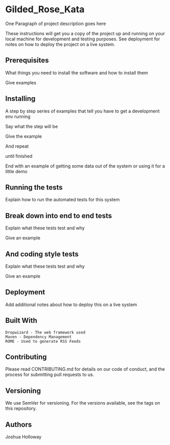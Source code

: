 # Gilded_Rose_Kata

One Paragraph of project description goes here

These instructions will get you a copy of the project up and running on your local machine for development and testing purposes. See deployment for notes on how to deploy the project on a live system.


## Prerequisites

What things you need to install the software and how to install them

Give examples


## Installing

A step by step series of examples that tell you have to get a development env running

Say what the step will be

Give the example

And repeat

until finished

End with an example of getting some data out of the system or using it for a little demo


## Running the tests

Explain how to run the automated tests for this system


## Break down into end to end tests

Explain what these tests test and why

Give an example


## And coding style tests

Explain what these tests test and why

Give an example


## Deployment

Add additional notes about how to deploy this on a live system


## Built With

    Dropwizard - The web framework used
    Maven - Dependency Management
    ROME - Used to generate RSS Feeds


## Contributing

Please read CONTRIBUTING.md for details on our code of conduct, and the process for submitting pull requests to us.


## Versioning

We use SemVer for versioning. For the versions available, see the tags on this repository.


## Authors

Joshua Holloway 